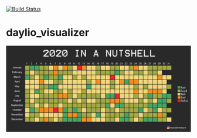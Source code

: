 [![Build Status](https://travis-ci.org/joemccann/dillinger.svg?branch=master)](https://travis-ci.org/joemccann/dillinger)

# daylio_visualizer

![Photo](https://github.com/kayraucklnc/daylio_visualizer/blob/gh-pages/daylioLegendInsta.png?raw=true)
